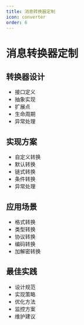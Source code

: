 ```yaml
---
title: 消息转换器定制
icon: converter
order: 6
---
```


# 消息转换器定制

## 转换器设计
- 接口定义
- 抽象实现
- 扩展点
- 生命周期
- 异常处理

## 实现方案
- 自定义转换
- 默认转换
- 链式转换
- 条件转换
- 异常处理

## 应用场景
- 格式转换
- 类型转换
- 协议转换
- 编码转换
- 加解密转换

## 最佳实践
- 设计规范
- 实现策略
- 优化方法
- 监控方案
- 维护建议
